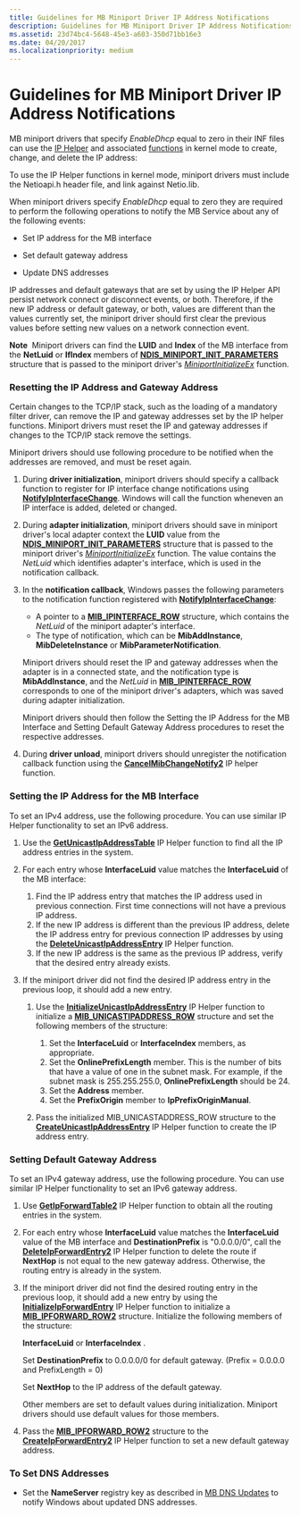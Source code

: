 ```yaml
---
title: Guidelines for MB Miniport Driver IP Address Notifications
description: Guidelines for MB Miniport Driver IP Address Notifications
ms.assetid: 23d74bc4-5648-45e3-a603-350d71bb16e3
ms.date: 04/20/2017
ms.localizationpriority: medium
---
```


# Guidelines for MB Miniport Driver IP Address Notifications


MB miniport drivers that specify *EnableDhcp* equal to zero in their INF files can use the [IP Helper](ip-helper.md) and associated [functions](https://docs.microsoft.com/windows-hardware/drivers/network/ip-helper) in kernel mode to create, change, and delete the IP address:

To use the IP Helper functions in kernel mode, miniport drivers must include the Netioapi.h header file, and link against Netio.lib.

When miniport drivers specify *EnableDhcp* equal to zero they are required to perform the following operations to notify the MB Service about any of the following events:

-   Set IP address for the MB interface

-   Set default gateway address

-   Update DNS addresses

IP addresses and default gateways that are set by using the IP Helper API persist network connect or disconnect events, or both. Therefore, if the new IP address or default gateway, or both, values are different than the values currently set, the miniport driver should first clear the previous values before setting new values on a network connection event.

**Note**  Miniport drivers can find the **LUID** and **Index** of the MB interface from the **NetLuid** or **IfIndex** members of [**NDIS\_MINIPORT\_INIT\_PARAMETERS**](https://docs.microsoft.com/windows-hardware/drivers/ddi/ndis/ns-ndis-_ndis_miniport_init_parameters) structure that is passed to the miniport driver's [*MiniportInitializeEx*](https://docs.microsoft.com/windows-hardware/drivers/ddi/ndis/nc-ndis-miniport_initialize) function.

 

### Resetting the IP Address and Gateway Address

Certain changes to the TCP/IP stack, such as the loading of a mandatory filter driver, can remove the IP and gateway addresses set by the IP helper functions. Miniport drivers must reset the IP and gateway addresses if changes to the TCP/IP stack remove the settings.

Miniport drivers should use following procedure to be notified when the addresses are removed, and must be reset again.

1.  During **driver initialization**, miniport drivers should specify a callback function to register for IP interface change notifications using [**NotifyIpInterfaceChange**](https://docs.microsoft.com/previous-versions/windows/hardware/drivers/ff568805(v=vs.85)). Windows will call the function wheneven an IP interface is added, deleted or changed.

2.  During **adapter initialization**, miniport drivers should save in miniport driver's local adapter context the **LUID** value from the [**NDIS\_MINIPORT\_INIT\_PARAMETERS**](https://docs.microsoft.com/windows-hardware/drivers/ddi/ndis/ns-ndis-_ndis_miniport_init_parameters) structure that is passed to the miniport driver's [*MiniportInitializeEx*](https://docs.microsoft.com/windows-hardware/drivers/ddi/ndis/nc-ndis-miniport_initialize) function. The value contains the *NetLuid* which identifies adapter's interface, which is used in the notification callback.

3.  In the **notification callback**, Windows passes the following parameters to the notification function registered with [**NotifyIpInterfaceChange**](https://docs.microsoft.com/previous-versions/windows/hardware/drivers/ff568805(v=vs.85)):

    -   A pointer to a [**MIB\_IPINTERFACE\_ROW**](https://docs.microsoft.com/previous-versions/windows/hardware/drivers/ff559254(v=vs.85)) structure, which contains the *NetLuid* of the miniport adapter's interface.
    -   The type of notification, which can be **MibAddInstance**, **MibDeleteInstance** or **MibParameterNotification**.

    Miniport drivers should reset the IP and gateway addresses when the adapter is in a connected state, and the notification type is **MibAddInstance**, and the *NetLuid* in [**MIB\_IPINTERFACE\_ROW**](https://docs.microsoft.com/previous-versions/windows/hardware/drivers/ff559254(v=vs.85)) corresponds to one of the miniport driver's adapters, which was saved during adapter initialization.

    Miniport drivers should then follow the Setting the IP Address for the MB Interface and Setting Default Gateway Address procedures to reset the respective addresses.

4.  During **driver unload**, miniport drivers should unregister the notification callback function using the [**CancelMibChangeNotify2**](https://docs.microsoft.com/previous-versions/windows/hardware/drivers/ff544864(v=vs.85)) IP helper function.

### Setting the IP Address for the MB Interface

To set an IPv4 address, use the following procedure. You can use similar IP Helper functionality to set an IPv6 address.

1.  Use the [**GetUnicastIpAddressTable**](https://docs.microsoft.com/previous-versions/windows/hardware/drivers/ff552594(v=vs.85)) IP Helper function to find all the IP address entries in the system.

2.  For each entry whose **InterfaceLuid** value matches the **InterfaceLuid** of the MB interface:
    1.  Find the IP address entry that matches the IP address used in previous connection. First time connections will not have a previous IP address.
    2.  If the new IP address is different than the previous IP address, delete the IP address entry for previous connection IP addresses by using the [**DeleteUnicastIpAddressEntry**](https://docs.microsoft.com/previous-versions/windows/hardware/drivers/ff546370(v=vs.85)) IP Helper function.
    3.  If the new IP address is the same as the previous IP address, verify that the desired entry already exists.

3.  If the miniport driver did not find the desired IP address entry in the previous loop, it should add a new entry.
    1.  Use the [**InitializeUnicastIpAddressEntry**](https://docs.microsoft.com/previous-versions/windows/hardware/drivers/ff554886(v=vs.85)) IP Helper function to initialize a [**MIB\_UNICASTIPADDRESS\_ROW**](https://docs.microsoft.com/previous-versions/windows/hardware/drivers/ff559308(v=vs.85)) structure and set the following members of the structure:
        1.  Set the **InterfaceLuid** or **InterfaceIndex** members, as appropriate.
        2.  Set the **OnlinePrefixLength** member. This is the number of bits that have a value of one in the subnet mask. For example, if the subnet mask is 255.255.255.0, **OnlinePrefixLength** should be 24.
        3.  Set the **Address** member.
        4.  Set the **PrefixOrigin** member to **IpPrefixOriginManual**.

    2.  Pass the initialized MIB\_UNICASTADDRESS\_ROW structure to the [**CreateUnicastIpAddressEntry**](https://docs.microsoft.com/previous-versions/windows/hardware/drivers/ff546227(v=vs.85)) IP Helper function to create the IP address entry.

### Setting Default Gateway Address

To set an IPv4 gateway address, use the following procedure. You can use similar IP Helper functionality to set an IPv6 gateway address.

1.  Use [**GetIpForwardTable2**](https://docs.microsoft.com/previous-versions/windows/hardware/drivers/ff552536(v=vs.85)) IP Helper function to obtain all the routing entries in the system.

2.  For each entry whose **InterfaceLuid** value matches the **InterfaceLuid** value of the MB interface and **DestinationPrefix** is "0.0.0.0/0", call the [**DeleteIpForwardEntry2**](https://docs.microsoft.com/previous-versions/windows/hardware/drivers/ff546365(v=vs.85)) IP Helper function to delete the route if **NextHop** is not equal to the new gateway address. Otherwise, the routing entry is already in the system.

3.  If the miniport driver did not find the desired routing entry in the previous loop, it should add a new entry by using the [**InitializeIpForwardEntry**](https://docs.microsoft.com/previous-versions/windows/hardware/drivers/ff554882(v=vs.85)) IP Helper function to initialize a [**MIB\_IPFORWARD\_ROW2**](https://docs.microsoft.com/previous-versions/windows/hardware/drivers/ff559245(v=vs.85)) structure. Initialize the following members of the structure:

    **InterfaceLuid** or **InterfaceIndex** .

    Set **DestinationPrefix** to 0.0.0.0/0 for default gateway. (Prefix = 0.0.0.0 and PrefixLength = 0)

    Set **NextHop** to the IP address of the default gateway.

    Other members are set to default values during initialization. Miniport drivers should use default values for those members.

4.  Pass the [**MIB\_IPFORWARD\_ROW2**](https://docs.microsoft.com/previous-versions/windows/hardware/drivers/ff559245(v=vs.85)) structure to the [**CreateIpForwardEntry2**](https://docs.microsoft.com/previous-versions/windows/hardware/drivers/ff546209(v=vs.85)) IP Helper function to set a new default gateway address.

### To Set DNS Addresses

-   Set the **NameServer** registry key as described in [MB DNS Updates](mb-dns-updates.md) to notify Windows about updated DNS addresses.

 

 






